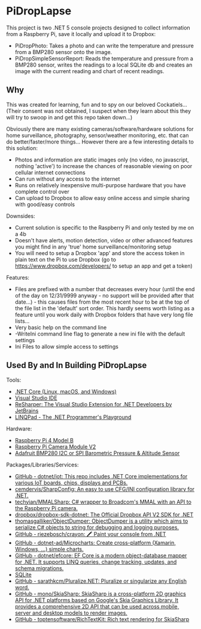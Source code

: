 # PiDropLapse

This project is two .NET 5 console projects designed to collect information from a Raspberry Pi, save it locally and upload it to Dropbox:
 - PiDropPhoto: Takes a photo and can write the temperature and pressure from a BMP280 sensor onto the image.
 - PiDropSimpleSensorReport: Reads the temperature and pressure from a BMP280 sensor, writes the readings to a local SQLite db and   creates an image with the current reading and chart of recent readings.

## Why

This was created for learning, fun and to spy on our beloved Cockatiels... (Their consent was not obtained, I suspect when they learn about this they will try to swoop in and get this repo taken down...)

Obviously there are many existing cameras/software/hardware solutions for home surveillance, photography, sensor/weather monitoring, etc. that can do better/faster/more things... However there are a few interesting details to this solution:
 - Photos and information are static images only (no video, no javascript, nothing 'active') to increase the chances of reasonable viewing on poor cellular internet connections
 - Can run without any access to the internet
 - Runs on relatively inexpensive multi-purpose hardware that you have complete control over
 - Can upload to Dropbox to allow easy online access and simple sharing with good/easy controls


Downsides:
 - Current solution is specific to the Raspberry Pi and only tested by me on a 4b
 - Doesn't have alerts, motion detection, video or other advanced features you might find in any 'true' home surveillance/monitoring setup
 - You will need to setup a Dropbox 'app' and store the access token in plain text on the Pi to use Dropbox (go to https://www.dropbox.com/developers/ to setup an app and get a token)

Features:
 - Files are prefixed with a number that decreases every hour (until the end of the day on 12/31/9999 anyway - no support will be provided after that date...) - this causes files from the most recent hour to be at the top of the file list in the 'default' sort order. This hardly seems worth listing as a feature until you work daily with Dropbox folders that have very long file lists...
 - Very basic help on the command line
 - -WriteIni command line flag to generate a new ini file with the default settings
 - Ini Files to allow simple access to settings

## Used By and In Building PiDropLapse

Tools:
 - [.NET Core (Linux, macOS, and Windows)](https://dotnet.microsoft.com/download/dotnet-core)
 - [Visual Studio IDE](https://visualstudio.microsoft.com/)
 - [ReSharper: The Visual Studio Extension for .NET Developers by JetBrains](https://www.jetbrains.com/resharper/)
 - [LINQPad - The .NET Programmer's Playground](https://www.linqpad.net/)

Hardware:
 - [Raspberry Pi 4 Model B](https://www.raspberrypi.org/products/raspberry-pi-4-model-b/)
 - [Raspberry Pi Camera Module V2](https://www.raspberrypi.org/products/camera-module-v2/)
 - [Adafruit BMP280 I2C or SPI Barometric Pressure & Altitude Sensor](https://www.adafruit.com/product/2651)

Packages/Libraries/Services:
 - [GitHub - dotnet/iot: This repo includes .NET Core implementations for various IoT boards, chips, displays and PCBs.](https://github.com/dotnet/iot)
 - [cemdervis/SharpConfig: An easy to use CFG/INI configuration library for .NET.](https://github.com/cemdervis/SharpConfig) 
 - [techyian/MMALSharp: C# wrapper to Broadcom's MMAL with an API to the Raspberry Pi camera.](https://github.com/techyian/MMALSharp)
 - [dropbox/dropbox-sdk-dotnet: The Official Dropbox API V2 SDK for .NET](https://github.com/dropbox/dropbox-sdk-dotnet)
 - [thomasgalliker/ObjectDumper: ObjectDumper is a utility which aims to serialize C# objects to string for debugging and logging purposes.](https://github.com/thomasgalliker/ObjectDumper)
 - [GitHub - riezebosch/crayon: 🖍 Paint your console from .NET](https://github.com/riezebosch/Crayon)
 - [GitHub - dotnet-ad/Microcharts: Create cross-platform (Xamarin, Windows, ...) simple charts.](https://github.com/dotnet-ad/Microcharts/)
 - [GitHub - dotnet/efcore: EF Core is a modern object-database mapper for .NET. It supports LINQ queries, change tracking, updates, and schema migrations.](https://github.com/dotnet/efcore)
 - [SQLite](https://www.sqlite.org/index.html)
 - [GitHub - sarathkcm/Pluralize.NET: Pluralize or singularize any English word.](https://github.com/sarathkcm/Pluralize.NET)
 - [GitHub - mono/SkiaSharp: SkiaSharp is a cross-platform 2D graphics API for .NET platforms based on Google's Skia Graphics Library. It provides a comprehensive 2D API that can be used across mobile, server and desktop models to render images.](https://github.com/mono/SkiaSharp)
 - [GitHub - toptensoftware/RichTextKit: Rich text rendering for SkiaSharp](https://github.com/toptensoftware/richtextkit)
 

